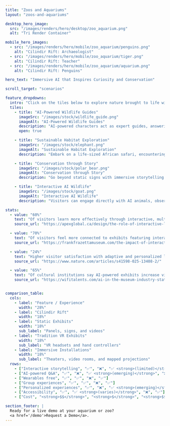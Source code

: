 ```yaml
---
title: "Zoos and Aquariums"
layout: "zoos-and-aquariums"

desktop_hero_image:
  src: "/images/renders/hero/desktop/zoo_aquarium.png"
  alt: "Tri Render Container"

mobile_hero_images:
  - src: "/images/renders/hero/mobile/zoo_aquarium/penguins.png"
    alt: "Cilindir Rift: Archaeologist"
  - src: "/images/renders/hero/mobile/zoo_aquarium/tiger.png"
    alt: "Cilindir Rift: Teacher"
  - src: "/images/renders/hero/mobile/zoo_aquarium/aquarium.png"
    alt: "Cilindir Rift: Penguins"

hero_text: "Immersive AI that Inspires Curiosity and Conservation"

scroll_target: "scenarios"

feature_dropdowns:
  intro: "Click on the tiles below to explore nature brought to life with Cilindir."
  tiles:
    - title: "AI-Powered Wildlife Guides"
      imageSrc: "/images/stock/wildlife_guide.png"
      imageAlt: "AI-Powered Wildlife Guides"
      description: "AI-powered characters act as expert guides, answering questions about ecosystems, species, and conservation efforts. Visitors can interact with these characters naturally, as if they were together in the same room speaking with a zoologist or marine biologist."
      open: true

    - title: "Sustainable Habitat Exploration"
      imageSrc: "/images/stock/elephant.png"
      imageAlt: "Sustainable Habitat Exploration"
      description: "Embark on a life-sized African safari, encountering elephants, lions, and giraffes in their natural habitats. With Cilindir Rift, visitors can explore these ecosystems responsibly to gain a deeper understanding of conservation challenges."

    - title: "Conservation through Story"
      imageSrc: "/images/stock/polar_bear.png"
      imageAlt: "Conservation through Story"
      description: "Go beyond static signs with immersive storytelling. Users can watch how climate change impacts coral reefs, experience the migration paths of endangered sea turtles, or see the effects of deforestation on orangutan habitats. With visually stunning graphics and realistic physics, it feels as if you were really there."

    - title: "Interactive AI Wildlife"
      imageSrc: "/images/stock/goat.png"
      imageAlt: "Interactive AI Wildlife"
      description: "Visitors can engage directly with AI animals, observing their behaviors and interacting with them up close in a mutually safe virtual environment. Optionally, the animals can speak, sharing insights about their species and ecosystems, fostering empathy and deepening understanding. AI wildlife can appear as stylized cartoon characters or as computationally realistic simulations."

stats:
  - value: "60%"
    text: "Of visitors learn more effectively through interactive, multi-sensory exhibits."
    source_url: "https://apexglobal.ca/design/the-role-of-interactive-learning-in-museums/"

  - value: "70%"
    text: "Of visitors feel more connected to exhibits featuring interactive elements."
    source_url: "https://frankfrazettamuseum.com/the-impact-of-interactive-technology-on-visitor-engagement-in-art-museums/"

  - value: "24%"
    text: "Higher visitor satisfaction with adaptive and personalized learning experiences."
    source_url: "https://www.nature.com/articles/s41598-025-13408-2/"

  - value: "65%"
    text: "Of cultural institutions say AI-powered exhibits increase visitor engagement."
    source_url: "https://wifitalents.com/ai-in-the-museum-industry-statistics/"


comparison_table:
  cols:
    - label: "Feature / Experience"
      width: "28%"
    - label: "Cilindir Rift"
      width: "18%"
    - label: "Static Exhibits"
      width: "18%"
      sub_label: "Panels, signs, and videos"
    - label: "Tradition VR Exhibits"
      width: "18%"
      sub_label: "VR headsets and hand controllers"
    - label: "Immersive Installations"
      width: "18%"
      sub_label: "Theaters, video rooms, and mapped projections"
  rows:
    - ["Interactive storytelling", "✅", "❌", "✅ <strong>(limited)</strong>", "❌"]
    - ["AI-powered Q&A", "✅", "❌", "✅ <strong>(emerging)</strong>", "❌"]
    - ["Wearables free", "✅", "✅", "❌", "✅"]
    - ["Group experiences", "✅", "✅", "❌", "✅"]
    - ["Personalized experiences", "✅", "❌", "✅ <strong>(emerging)</strong>", "❌"]
    - ["Accessibility", "✅", "✅ <strong>(varies)</strong>", "❌", "✅"]
    - ["Cost", "<strong>$$</strong>", "<strong>$</strong>", "<strong>$$</strong> - <strong>$$$</strong>", "<strong>$$$</strong>"]

section_footer: |
  Ready for a live demo at your aquarium or zoo?
  <a href='/demo'>Request a Demo</a>.
---
```


